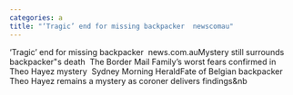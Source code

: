 ```yaml
---
categories: a
title: "‘Tragic’ end for missing backpacker  newscomau"
---
```

‘Tragic’ end for missing backpacker&nbsp;&nbsp;news.com.auMystery still surrounds backpacker"s death&nbsp;&nbsp;The Border Mail Family’s worst fears confirmed in Theo Hayez mystery&nbsp;&nbsp;Sydney Morning HeraldFate of Belgian backpacker Theo Hayez remains a mystery as coroner delivers findings&nb